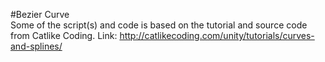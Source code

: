 #Bezier Curve	
Some of the script(s) and code is based on the tutorial and source code from Catlike Coding.
Link: http://catlikecoding.com/unity/tutorials/curves-and-splines/
